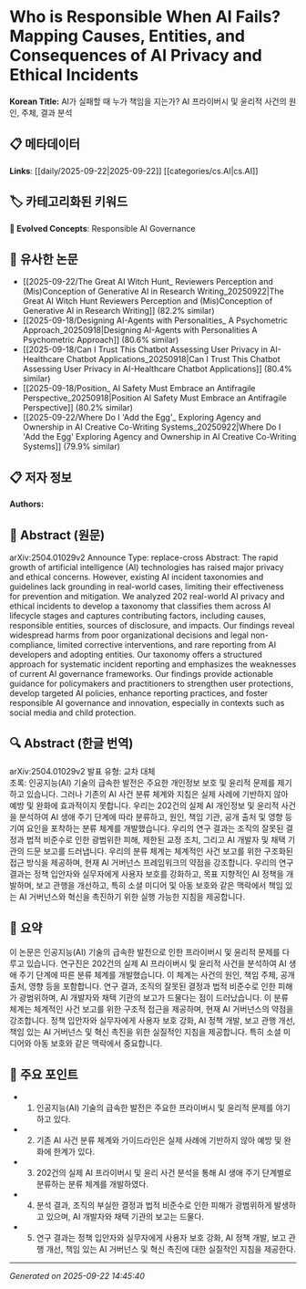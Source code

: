 # Who is Responsible When AI Fails? Mapping Causes, Entities, and Consequences of AI Privacy and Ethical Incidents

**Korean Title:** AI가 실패할 때 누가 책임을 지는가? AI 프라이버시 및 윤리적 사건의 원인, 주체, 결과 분석

## 📋 메타데이터

**Links**: [[daily/2025-09-22|2025-09-22]] [[categories/cs.AI|cs.AI]]

## 🏷️ 카테고리화된 키워드
**🚀 Evolved Concepts**: Responsible AI Governance

## 🔗 유사한 논문
- [[2025-09-22/The Great AI Witch Hunt_ Reviewers Perception and (Mis)Conception of Generative AI in Research Writing_20250922|The Great AI Witch Hunt Reviewers Perception and (Mis)Conception of Generative AI in Research Writing]] (82.2% similar)
- [[2025-09-18/Designing AI-Agents with Personalities_ A Psychometric Approach_20250918|Designing AI-Agents with Personalities A Psychometric Approach]] (80.6% similar)
- [[2025-09-18/Can I Trust This Chatbot Assessing User Privacy in AI-Healthcare Chatbot Applications_20250918|Can I Trust This Chatbot Assessing User Privacy in AI-Healthcare Chatbot Applications]] (80.4% similar)
- [[2025-09-18/Position_ AI Safety Must Embrace an Antifragile Perspective_20250918|Position AI Safety Must Embrace an Antifragile Perspective]] (80.2% similar)
- [[2025-09-22/Where Do I 'Add the Egg'_ Exploring Agency and Ownership in AI Creative Co-Writing Systems_20250922|Where Do I 'Add the Egg' Exploring Agency and Ownership in AI Creative Co-Writing Systems]] (79.9% similar)

## 📋 저자 정보

**Authors:** 

## 📄 Abstract (원문)

arXiv:2504.01029v2 Announce Type: replace-cross 
Abstract: The rapid growth of artificial intelligence (AI) technologies has raised major privacy and ethical concerns. However, existing AI incident taxonomies and guidelines lack grounding in real-world cases, limiting their effectiveness for prevention and mitigation. We analyzed 202 real-world AI privacy and ethical incidents to develop a taxonomy that classifies them across AI lifecycle stages and captures contributing factors, including causes, responsible entities, sources of disclosure, and impacts. Our findings reveal widespread harms from poor organizational decisions and legal non-compliance, limited corrective interventions, and rare reporting from AI developers and adopting entities. Our taxonomy offers a structured approach for systematic incident reporting and emphasizes the weaknesses of current AI governance frameworks. Our findings provide actionable guidance for policymakers and practitioners to strengthen user protections, develop targeted AI policies, enhance reporting practices, and foster responsible AI governance and innovation, especially in contexts such as social media and child protection.

## 🔍 Abstract (한글 번역)

arXiv:2504.01029v2 발표 유형: 교차 대체  
초록: 인공지능(AI) 기술의 급속한 발전은 주요한 개인정보 보호 및 윤리적 문제를 제기하고 있습니다. 그러나 기존의 AI 사건 분류 체계와 지침은 실제 사례에 기반하지 않아 예방 및 완화에 효과적이지 못합니다. 우리는 202건의 실제 AI 개인정보 및 윤리적 사건을 분석하여 AI 생애 주기 단계에 따라 분류하고, 원인, 책임 기관, 공개 출처 및 영향 등 기여 요인을 포착하는 분류 체계를 개발했습니다. 우리의 연구 결과는 조직의 잘못된 결정과 법적 비준수로 인한 광범위한 피해, 제한된 교정 조치, 그리고 AI 개발자 및 채택 기관의 드문 보고를 드러냅니다. 우리의 분류 체계는 체계적인 사건 보고를 위한 구조화된 접근 방식을 제공하며, 현재 AI 거버넌스 프레임워크의 약점을 강조합니다. 우리의 연구 결과는 정책 입안자와 실무자에게 사용자 보호를 강화하고, 목표 지향적인 AI 정책을 개발하며, 보고 관행을 개선하고, 특히 소셜 미디어 및 아동 보호와 같은 맥락에서 책임 있는 AI 거버넌스와 혁신을 촉진하기 위한 실행 가능한 지침을 제공합니다.

## 📝 요약

이 논문은 인공지능(AI) 기술의 급속한 발전으로 인한 프라이버시 및 윤리적 문제를 다루고 있습니다. 연구진은 202건의 실제 AI 프라이버시 및 윤리적 사건을 분석하여 AI 생애 주기 단계에 따른 분류 체계를 개발했습니다. 이 체계는 사건의 원인, 책임 주체, 공개 출처, 영향 등을 포함합니다. 연구 결과, 조직의 잘못된 결정과 법적 비준수로 인한 피해가 광범위하며, AI 개발자와 채택 기관의 보고가 드물다는 점이 드러났습니다. 이 분류 체계는 체계적인 사건 보고를 위한 구조적 접근을 제공하며, 현재 AI 거버넌스의 약점을 강조합니다. 정책 입안자와 실무자에게 사용자 보호 강화, AI 정책 개발, 보고 관행 개선, 책임 있는 AI 거버넌스 및 혁신 촉진을 위한 실질적인 지침을 제공합니다. 특히 소셜 미디어와 아동 보호와 같은 맥락에서 중요합니다.

## 🎯 주요 포인트

- 1. 인공지능(AI) 기술의 급속한 발전은 주요한 프라이버시 및 윤리적 문제를 야기하고 있다.

- 2. 기존 AI 사건 분류 체계와 가이드라인은 실제 사례에 기반하지 않아 예방 및 완화에 한계가 있다.

- 3. 202건의 실제 AI 프라이버시 및 윤리 사건 분석을 통해 AI 생애 주기 단계별로 분류하는 분류 체계를 개발하였다.

- 4. 분석 결과, 조직의 부실한 결정과 법적 비준수로 인한 피해가 광범위하게 발생하고 있으며, AI 개발자와 채택 기관의 보고는 드물다.

- 5. 연구 결과는 정책 입안자와 실무자에게 사용자 보호 강화, AI 정책 개발, 보고 관행 개선, 책임 있는 AI 거버넌스 및 혁신 촉진에 대한 실질적인 지침을 제공한다.

---

*Generated on 2025-09-22 14:45:40*